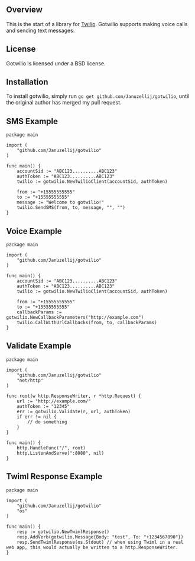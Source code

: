 ## Overview
This is the start of a library for [Twilio](http://www.twilio.com/). Gotwilio supports making voice calls and sending text messages.

## License
Gotwilio is licensed under a BSD license.

## Installation
To install gotwilio, simply run `go get github.com/Januzellij/gotwilio`, until the original author has merged my pull request.

## SMS Example

	package main

	import (
		"github.com/Januzellij/gotwilio"
	)

	func main() {
		accountSid := "ABC123..........ABC123"
		authToken := "ABC123..........ABC123"
		twilio := gotwilio.NewTwilioClient(accountSid, authToken)

		from := "+15555555555"
		to := "+15555555555"
		message := "Welcome to gotwilio!"
		twilio.SendSMS(from, to, message, "", "")
	}
	
## Voice Example

	package main

	import (
		"github.com/Januzellij/gotwilio"
	)

	func main() {
		accountSid := "ABC123..........ABC123"
		authToken := "ABC123..........ABC123"
		twilio := gotwilio.NewTwilioClient(accountSid, authToken)

		from := "+15555555555"
		to := "+15555555555"
		callbackParams := gotwilio.NewCallbackParameters("http://example.com")
		twilio.CallWithUrlCallbacks(from, to, callbackParams)
	}

## Validate Example

	package main

	import (
		"github.com/Januzellij/gotwilio"
		"net/http"
	)

	func root(w http.ResponseWriter, r *http.Request) {
		url := "http://example.com/"
		authToken := "12345"
		err := gotwilio.Validate(r, url, authToken)
		if err != nil {
			// do something
		}
	}

	func main() {
		http.HandleFunc("/", root)
		http.ListenAndServe(":8080", nil)
	}

## Twiml Response Example

	package main

	import (
		"github.com/Januzellij/gotwilio"
		"os"
	)

	func main() {
		resp := gotwilio.NewTwimlResponse()
		resp.AddVerb(gotwilio.Message{Body: "test", To: "+1234567890"})
		resp.SendTwimlResponse(os.Stdout) // when using Twiml in a real web app, this would actually be written to a http.ResponseWriter.
	}
